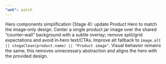 ```yaml
---
"web": patch
---
```


Hero components simplification (Stage 4): update Product Hero to match the image‑only design. Center a single product jar image over the shared “counter‑wall” background with a subtle overlay; remove split/grid expectations and avoid in‑hero text/CTAs. Improve alt fallback to `image.alt || stegaClean(product.name) || "Product image"`. Visual behavior remains the same; this removes unnecessary abstraction and aligns the hero with the provided design.
